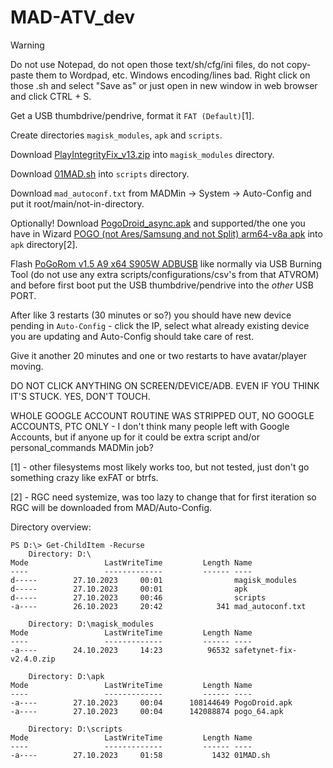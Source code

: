 # MAD-ATV_dev

> [!WARNING]
> Do not use Notepad, do not open those text/sh/cfg/ini files, do not copy-paste them to Wordpad, etc. 
> Windows encoding/lines bad. Right click on those .sh and select "Save as" or just open in new window in web browser and click CTRL + S.

Get a USB thumbdrive/pendrive, format it `FAT (Default)`[1].

Create directories `magisk_modules`, `apk` and `scripts`.

Download [PlayIntegrityFix_v13.zip](https://raw.githubusercontent.com/JabLuszko/MAD-ATV_dev/main/PlayIntegrityFix_v13.zip "PlayIntegrityFix_v13.zip") into `magisk_modules` directory.

Download [01MAD.sh](https://raw.githubusercontent.com/JabLuszko/MAD-ATV_dev/main/01MAD.sh "01MAD.sh") into `scripts` directory.

Download `mad_autoconf.txt` from MADMin -> System -> Auto-Config and put it root/main/not-in-directory.

Optionally! Download [PogoDroid_async.apk](https://www.maddev.eu/apk/PogoDroid_async.apk "PogoDroid_async.apk") and supported/the one you have in Wizard [POGO (not Ares/Samsung and not Split) arm64-v8a apk](https://www.apkmirror.com/apk/niantic-inc/pokemon-go/ "POGO") into `apk` directory[2].


Flash [PoGoRom v1.5 A9 x64 S905W ADBUSB](https://github.com/ClawOfDead/ATVRoms/releases/tag/v1.5) like normally via USB Burning Tool (do not use any extra scripts/configurations/csv's from that ATVROM) and before first boot put the USB thumbdrive/pendrive into the *other* USB PORT.

After like 3 restarts (30 minutes or so?) you should have new device pending in `Auto-Config` - click the IP, select what already existing device you are updating and Auto-Config should take care of rest.

Give it another 20 minutes and one or two restarts to have avatar/player moving.



DO NOT CLICK ANYTHING ON SCREEN/DEVICE/ADB. EVEN IF YOU THINK IT'S STUCK. YES, DON'T TOUCH.


WHOLE GOOGLE ACCOUNT ROUTINE WAS STRIPPED OUT, NO GOOGLE ACCOUNTS, PTC ONLY - I don't think many people left with Google Accounts, but if anyone up for it could be extra script and/or personal_commands MADMin job?



[1] - other filesystems most likely works too, but not tested, just don't go something crazy like exFAT or btrfs.

[2] - RGC need systemize, was too lazy to change that for first iteration so RGC will be downloaded from MAD/Auto-Config.


Directory overview:

```
PS D:\> Get-ChildItem -Recurse
    Directory: D:\
Mode                 LastWriteTime         Length Name
----                 -------------         ------ ----
d-----        27.10.2023     00:01                magisk_modules
d-----        27.10.2023     00:01                apk
d-----        27.10.2023     00:46                scripts
-a----        26.10.2023     20:42            341 mad_autoconf.txt

    Directory: D:\magisk_modules
Mode                 LastWriteTime         Length Name
----                 -------------         ------ ----
-a----        24.10.2023     14:23          96532 safetynet-fix-v2.4.0.zip

    Directory: D:\apk
Mode                 LastWriteTime         Length Name
----                 -------------         ------ ----
-a----        27.10.2023     00:04      108144649 PogoDroid.apk
-a----        27.10.2023     00:04      142088874 pogo_64.apk

    Directory: D:\scripts
Mode                 LastWriteTime         Length Name
----                 -------------         ------ ----
-a----        27.10.2023     01:58           1432 01MAD.sh
```
